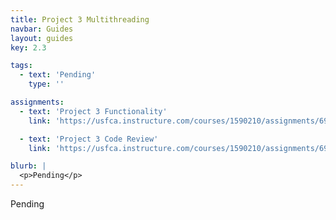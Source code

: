 ```yaml
---
title: Project 3 Multithreading
navbar: Guides
layout: guides
key: 2.3

tags:
  - text: 'Pending'
    type: ''

assignments:
  - text: 'Project 3 Functionality'
    link: 'https://usfca.instructure.com/courses/1590210/assignments/6911897'

  - text: 'Project 3 Code Review'
    link: 'https://usfca.instructure.com/courses/1590210/assignments/6911898'

blurb: |
  <p>Pending</p>
---
```


Pending
